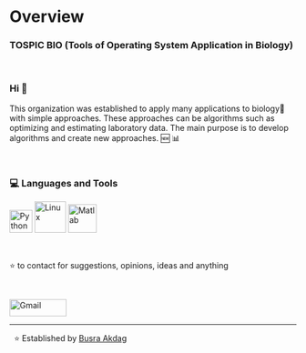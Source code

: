 # Overview

### TOSPIC BIO (Tools of Operating System Application in Biology)
&nbsp;

### Hi 👋

This organization was established to apply many applications to biology🌱 with simple approaches. These approaches can be algorithms such as optimizing and estimating laboratory data. The main purpose is to develop algorithms and create new approaches. :new: :bar_chart:


&nbsp;
### 💻 Languages and Tools

<p align="left">
	<img title="Python" src="https://i.giphy.com/media/LMt9638dO8dftAjtco/200.webp" width="40">
	<img title="Linux" src="https://camo.mybb.com/3b0ea8608e85571e6932e1df30bedee889fcdee9/687474703a2f2f696d672d666f746b692e79616e6465782e72752f6765742f393330342f3138313435303535372e38652f305f61666532345f61323633336166395f6f7269672e676966" width="55">
	<img title="Matlab" src="https://upload.wikimedia.org/wikipedia/commons/thumb/2/21/Matlab_Logo.png/667px-Matlab_Logo.png" width="50">
	
</p>

&nbsp;
    
   :star: to contact for suggestions, opinions, ideas and anything
   
<br>
<p>
    <a href="mailto:tospicbio@gmail.com"><img alt="Gmail" src="https://raw.githubusercontent.com/Thomas-George-T/Thomas-George-T/master/assets/google-gmail.svg" title="Email" width="100" height="30" /></a>
</p>
<hr \>

&nbsp;
 ⭐️ Established by [Busra Akdag](https://github.com/bsrakd)
